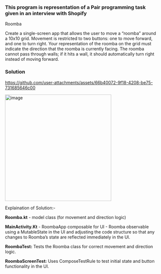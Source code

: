 ### This program is representation of a Pair programming task given in an interview with Shopify

Roomba

Create a single-screen app that allows the user to move a “roomba” around a 10x10 grid. Movement is restricted to two buttons: one to move forward, and one to turn right.
Your representation of the roomba on the grid must indicate the direction that the roomba is currently facing.
The roomba cannot pass through walls; if it hits a wall, it should automatically turn right instead of moving forward.


### Solution

https://github.com/user-attachments/assets/66b40072-9f18-4208-be75-731685646c00 


<img width="350" alt="image" src="https://github.com/user-attachments/assets/97f2d559-0c70-4bfc-86c0-a2423a38d58d">


Explaination of Solution:-

**Roomba.kt** - model class (for movement and direction logic) 

**MainActivity.Kt** - RoombaApp composable for UI - Roomba observable using a MutableState in the UI and adjusting the code structure so that any changes to Roomba’s state are reflected immediately in the UI.


**RoombaTest:** Tests the Roomba class for correct movement and direction logic.


**RoombaScreenTest:** Uses ComposeTestRule to test initial state and button functionality in the UI.







